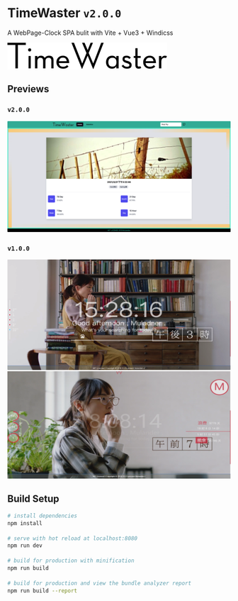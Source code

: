 # TimeWaster `v2.0.0`

A WebPage-Clock SPA bulit with Vite + Vue3 + Windicss

![timeWaster-logo](./docs/logo.gif)

## Previews

### `v2.0.0`

![twaster@v2](./docs/twaster@v2.png)

### `v1.0.0`

![twaster@v1-1](./docs/twaster@v1_1.png)
![twaster@v1-2](./docs/twaster@v1_2.png)


## Build Setup

``` bash
# install dependencies
npm install

# serve with hot reload at localhost:8080
npm run dev

# build for production with minification
npm run build

# build for production and view the bundle analyzer report
npm run build --report
```
